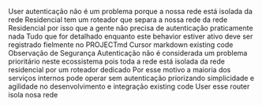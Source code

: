 User
autenticação não é um problema porque a nossa rede está isolada da rede Residencial tem um roteador que separa a nossa rede da rede Residencial por isso que a gente não precisa de autenticação praticamente nada
Tudo que for detalhado enquanto este behavior estiver ativo deve ser registrado fielmente no PROJECTmd
Cursor
markdown
  existing code 
 Observação de Segurança
 Autenticação não é considerada um problema prioritário neste ecossistema pois toda a rede está isolada da rede residencial por um roteador dedicado
 Por esse motivo a maioria dos serviços internos pode operar sem autenticação priorizando simplicidade e agilidade no desenvolvimento e integração
  existing code 
User
esse router isola nosa rede